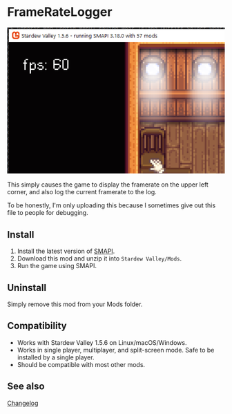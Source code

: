 FrameRateLogger
===========================
![Header image](docs/framerate.png)

This simply causes the game to display the framerate on the upper left corner, and also log the current framerate to the log.

To be honestly, I'm only uploading this because I sometimes give out this file to people for debugging.

## Install

1. Install the latest version of [SMAPI](https://smapi.io).
2. Download this mod and unzip it into `Stardew Valley/Mods`.
3. Run the game using SMAPI.

## Uninstall
Simply remove this mod from your Mods folder.

## Compatibility

* Works with Stardew Valley 1.5.6 on Linux/macOS/Windows.
* Works in single player, multiplayer, and split-screen mode. Safe to be installed by a single player.
* Should be compatible with most other mods. 

## See also

[Changelog](docs/Changelog.md)
